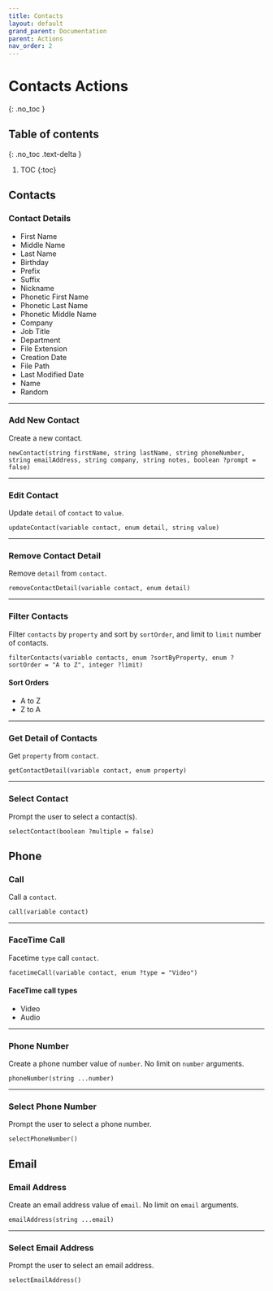 ```yaml
---
title: Contacts
layout: default
grand_parent: Documentation
parent: Actions
nav_order: 2
---
```


# Contacts Actions
{: .no_toc }

## Table of contents
{: .no_toc .text-delta }

1. TOC
{:toc}

## Contacts

### Contact Details

- First Name
- Middle Name
- Last Name
- Birthday
- Prefix
- Suffix
- Nickname
- Phonetic First Name
- Phonetic Last Name
- Phonetic Middle Name
- Company
- Job Title
- Department
- File Extension
- Creation Date
- File Path
- Last Modified Date
- Name
- Random

---

### Add New Contact

Create a new contact.

```
newContact(string firstName, string lastName, string phoneNumber, string emailAddress, string company, string notes, boolean ?prompt = false)
```

---

### Edit Contact

Update `detail` of `contact` to `value`.

```
updateContact(variable contact, enum detail, string value)
```

---

### Remove Contact Detail

Remove `detail` from `contact`.

```
removeContactDetail(variable contact, enum detail)
```

---

### Filter Contacts

Filter `contacts` by `property` and sort by `sortOrder`, and limit to `limit` number of contacts.

```
filterContacts(variable contacts, enum ?sortByProperty, enum ?sortOrder = "A to Z", integer ?limit)
```

#### Sort Orders

- A to Z
- Z to A

---

### Get Detail of Contacts

Get `property` from `contact`.

```
getContactDetail(variable contact, enum property)
```

---

### Select Contact

Prompt the user to select a contact(s).

```
selectContact(boolean ?multiple = false)
```

## Phone

### Call

Call a `contact`.

```
call(variable contact)
```

---

### FaceTime Call

Facetime `type` call `contact`.

```
facetimeCall(variable contact, enum ?type = "Video")
```

#### FaceTime call types

- Video
- Audio

---

### Phone Number

Create a phone number value of `number`. No limit on `number` arguments.

```
phoneNumber(string ...number)
```

---

### Select Phone Number

Prompt the user to select a phone number.

```
selectPhoneNumber()
```

## Email

### Email Address

Create an email address value of `email`. No limit on `email` arguments.

```
emailAddress(string ...email)
```

---

### Select Email Address

Prompt the user to select an email address.

```
selectEmailAddress()
```
